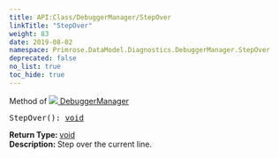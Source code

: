 ```yaml
---
title: API:Class/DebuggerManager/StepOver
linkTitle: "StepOver"
weight: 83
date: 2019-08-02
namespace: Primrose.DataModel.Diagnostics.DebuggerManager.StepOver
deprecated: false
no_list: true
toc_hide: true
---
```

Method of <a href="/docs/api-reference/Class/DebuggerManager"><img src="/icons/silk/bug.png"/>&nbsp;DebuggerManager</a>
<pre class="method-declaration">
StepOver(): <a class="type" href="/docs/api-reference/System/void">void</a></pre>
<b>Return Type: </b>
<a class="type" href="/docs/api-reference/System/void">void</a>
<br/>
<b>Description: </b>
Step over the current line.

